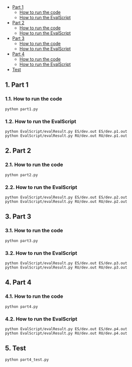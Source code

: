 <!-- vscode-markdown-toc -->
* [Part 1](#Part1)
	* [How to run the code](#Howtorunthecode)
	* [How to run the EvalScript](#HowtoruntheEvalScript)
* [Part 2](#Part2)
	* [How to run the code](#Howtorunthecode-1)
	* [How to run the EvalScript](#HowtoruntheEvalScript-1)
* [Part 3](#Part3)
	* [How to run the code](#Howtorunthecode-1)
	* [How to run the EvalScript](#HowtoruntheEvalScript-1)
* [Part 4](#Part4)
	* [How to run the code](#Howtorunthecode-1)
	* [How to run the EvalScript](#HowtoruntheEvalScript-1)
* [Test](#Test)

<!-- vscode-markdown-toc-config
	numbering=false
	autoSave=true
	/vscode-markdown-toc-config -->
<!-- /vscode-markdown-toc -->
##  1. <a name='Part1'></a>Part 1
###  1.1. <a name='Howtorunthecode'></a>How to run the code
`python part1.py`

###  1.2. <a name='HowtoruntheEvalScript'></a>How to run the EvalScript
`python EvalScript/evalResult.py ES/dev.out ES/dev.p1.out`   
`python EvalScript/evalResult.py RU/dev.out RU/dev.p1.out`

##  2. <a name='Part2'></a>Part 2
###  2.1. <a name='Howtorunthecode-1'></a>How to run the code
`python part2.py`

###  2.2. <a name='HowtoruntheEvalScript-1'></a>How to run the EvalScript
`python EvalScript/evalResult.py ES/dev.out ES/dev.p2.out`   
`python EvalScript/evalResult.py RU/dev.out RU/dev.p2.out`

##  3. <a name='Part3'></a>Part 3
###  3.1. <a name='Howtorunthecode-1'></a>How to run the code
`python part3.py`

###  3.2. <a name='HowtoruntheEvalScript-1'></a>How to run the EvalScript
`python EvalScript/evalResult.py ES/dev.out ES/dev.p3.out`   
`python EvalScript/evalResult.py RU/dev.out RU/dev.p3.out`

##  4. <a name='Part4'></a>Part 4
###  4.1. <a name='Howtorunthecode-1'></a>How to run the code
`python part4.py`

###  4.2. <a name='HowtoruntheEvalScript-1'></a>How to run the EvalScript
`python EvalScript/evalResult.py ES/dev.out ES/dev.p4.out`   
`python EvalScript/evalResult.py RU/dev.out RU/dev.p4.out`

##  5. <a name='Test'></a>Test
`python part4_test.py`